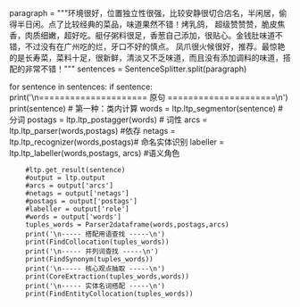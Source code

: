 paragraph = """环境很好，位置独立性很强，比较安静很切合店名，半闲居，偷得半日闲。点了比较经典的菜品，味道果然不错！烤乳鸽，
超级赞赞赞，脆皮焦香，肉质细嫩，超好吃。艇仔粥料很足，香葱自己添加，很贴心。金钱肚味道不错，不过没有在广州吃的烂，牙口不好的慎点。
凤爪很火候很好，推荐。最惊艳的是长寿菜，菜料十足，很新鲜，清淡又不乏味道，而且没有添加调料的味道，搭配的非常不错！"""
sentences = SentenceSplitter.split(paragraph)

for sentence in sentences:
    if sentence:
        print('\n===================== 原句 =====================\n')
        print(sentence)
        # 第一种：类内计算
        words = ltp.ltp_segmentor(sentence)  # 分词
        postags = ltp.ltp_postagger(words)  # 词性
        arcs = ltp.ltp_parser(words,postags)  #依存
        netags = ltp.ltp_recognizer(words,postags)# 命名实体识别
        labeller = ltp.ltp_labeller(words,postags, arcs) #语义角色

        #ltp.get_result(sentence)
        #output = ltp.output
        #arcs = output['arcs']
        #netags = output['netags']
        #postags = output['postags']
        #labeller = output['role']
        #words = output['words']
        tuples_words = Parser2dataframe(words,postags,arcs)
        print('\n----- 搭配用语查找 -----\n')
        print(FindCollocation(tuples_words))
        print('\n----- 并列词查找 -----\n')
        print(FindSynonym(tuples_words))
        print('\n----- 核心观点抽取 -----\n')
        print(CoreExtraction(tuples_words,words))
        print('\n----- 实体名词搭配 -----\n')
        print(FindEntityCollocation(tuples_words))
